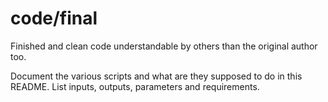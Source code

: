 # code/final

Finished and clean code understandable by others than the original author too.

Document the various scripts and what are they supposed to do in this README. List inputs, outputs, parameters and requirements.

